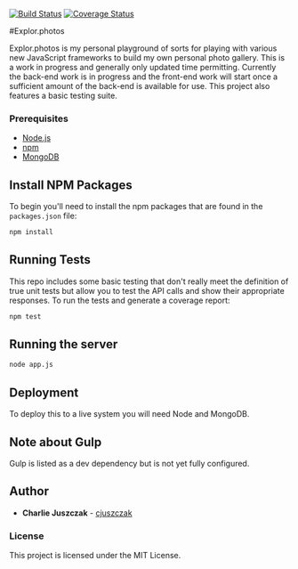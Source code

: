 [![Build Status](https://travis-ci.org/cjuszczak/explorphotos.svg?branch=master)](https://travis-ci.org/cjuszczak/explorphotos) [![Coverage Status](https://coveralls.io/repos/github/cjuszczak/explorphotos/badge.svg?branch=master)](https://coveralls.io/github/cjuszczak/explorphotos?branch=master) 

#Explor.photos

Explor.photos is my personal playground of sorts for playing with various new JavaScript frameworks to build my own personal photo gallery. This is a work in progress and generally only updated time permitting. Currently the back-end work is in progress and the front-end work will start once a sufficient amount of the back-end is available for use. This project also features a basic testing suite.

### Prerequisites

* [Node.js](https://nodejs.org)
* [npm](https://www.npmjs.org)
* [MongoDB](https://mongodb.com)

## Install NPM Packages

To begin you'll need to install the npm packages that are found in the `packages.json` file:

```bash
npm install
```

## Running Tests

This repo includes some basic testing that don't really meet the definition of true unit tests but allow you to test the API calls and show their appropriate responses. To run the tests and generate a coverage report:

```bash
npm test
```

## Running the server

```bash
node app.js
```

## Deployment

To deploy this to a live system you will need Node and MongoDB.

## Note about Gulp

Gulp is listed as a dev dependency but is not yet fully configured.

## Author

* **Charlie Juszczak** - [cjuszczak](https://github.com/cjuszczak)

### License

This project is licensed under the MIT License.

